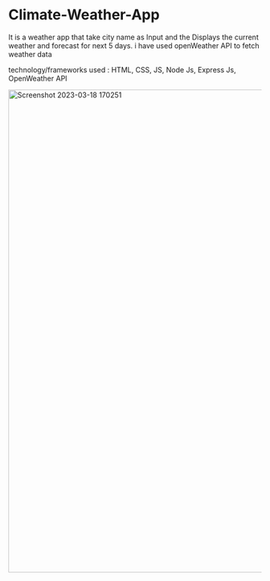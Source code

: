 # Climate-Weather-App

It is a weather app that take city name as Input and the Displays the current weather and forecast for next 5 days.
i have used openWeather API to fetch weather data

technology/frameworks used : HTML, CSS, JS, Node Js, Express Js, OpenWeather API 

<img width="960" alt="Screenshot 2023-03-18 170251" src="https://user-images.githubusercontent.com/108278959/226105639-5ec56a52-3d28-42fc-bef5-2cae25506687.png">
